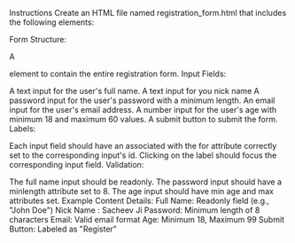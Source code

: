 Instructions
Create an HTML file named registration_form.html that includes the following elements:

Form Structure:

A <form> element to contain the entire registration form.
Input Fields:

A text input for the user's full name.
A text input for you nick name
A password input for the user's password with a minimum length.
An email input for the user's email address.
A number input for the user's age with minimum 18 and maximum 60 values.
A submit button to submit the form.
Labels:

Each input field should have an associated <label> with the for attribute correctly set to the corresponding input's id.
Clicking on the label should focus the corresponding input field.
Validation:

The full name input should be readonly.
The password input should have a minlength attribute set to 8.
The age input should have min age and max attributes set.
Example Content Details:
Full Name: Readonly field (e.g., "John Doe")
Nick Name : Sacheev Ji
Password: Minimum length of 8 characters
Email: Valid email format
Age: Minimum 18, Maximum 99
Submit Button: Labeled as "Register"